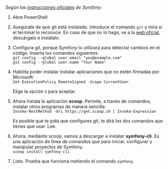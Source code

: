 _Según las [instrucciones oficiales](https://symfony.com/doc/current/setup.html) de Symfony:_

1. Abre PowerShell.  
      
    
2. Asegúrate de que git está instalado. Introduce el comando `git` y mira si el terminal lo reconoce. En caso de que no lo haga, ve a la [web oficial](https://git-scm.com/downloads/win), descárgalo e instálalo.  
      
    
3. Configura git, porque Symfony lo utilizará para detectar cambios en el código. Inserta los comandos siguientes:  
    `git config --global user.email "you@example.com"`  
    `git config --global user.name "Your Name"`
4. Habilita poder instalar Instalar aplicaciones que no estén firmadas por Microsoft:  
    `Set-ExecutionPolicy RemoteSigned -Scope CurrentUser`  
      
    Elige la opción `S` para aceptar.  
      
    
5. Ahora instala la aplicación **scoop**. Permite, a través de comandos, instalar otros programas de manera sencilla:  
    `Invoke-RestMethod -Uri https://get.scoop.sh | Invoke-Expression`  
      
    Es posible que te pida que configures git, te dirá los dos comandos que tienes que usar. Lee.  
      
    
6. Ahora, mediante scoop, vamos a descargar e instalar **symfony-cli**. Es una aplicación de línea de comandos que para iniciar, configurar y manipular proyectos de Symfony:  
    `scoop install symfony-cli`  
      
    
7. Listo. Prueba que funciona metiendo el comando `symfony`.